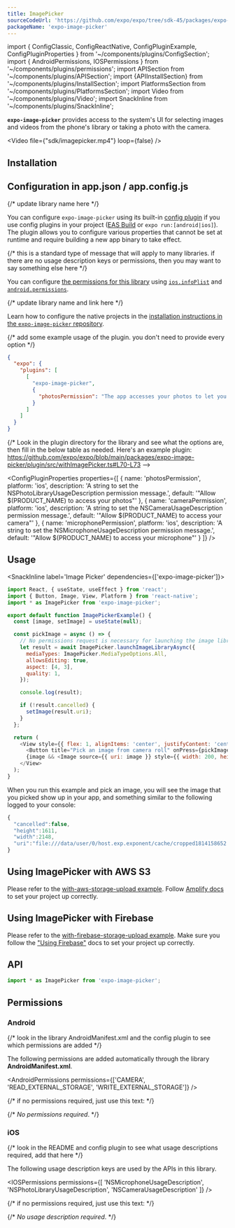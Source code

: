 ```yaml
---
title: ImagePicker
sourceCodeUrl: 'https://github.com/expo/expo/tree/sdk-45/packages/expo-image-picker'
packageName: 'expo-image-picker'
---
```


import { ConfigClassic, ConfigReactNative, ConfigPluginExample, ConfigPluginProperties } from '~/components/plugins/ConfigSection';
import { AndroidPermissions, IOSPermissions } from '~/components/plugins/permissions';
import APISection from '~/components/plugins/APISection';
import {APIInstallSection} from '~/components/plugins/InstallSection';
import PlatformsSection from '~/components/plugins/PlatformsSection';
import Video from '~/components/plugins/Video';
import SnackInline from '~/components/plugins/SnackInline';

**`expo-image-picker`** provides access to the system's UI for selecting images and videos from the phone's library or taking a photo with the camera.

<Video file={"sdk/imagepicker.mp4"} loop={false} />

<PlatformsSection android emulator ios simulator web />

## Installation

<APIInstallSection />

## Configuration in app.json / app.config.js

{/* update library name here */}

You can configure `expo-image-picker` using its built-in [config plugin](../../../guides/config-plugins.md) if you use config plugins in your project ([EAS Build](../../../build/introduction.md) or `expo run:[android|ios]`). The plugin allows you to configure various properties that cannot be set at runtime and require building a new app binary to take effect.

<ConfigClassic>

{/* this is a standard type of message that will apply to many libraries. if there are no usage description keys or permissions, then you may want to say something else here */}

You can configure [the permissions for this library](#permissions) using [`ios.infoPlist`](../config/app.md#infoplist) and [`android.permissions`](../config/app.md#permissions).

</ConfigClassic>

<ConfigReactNative>

{/* update library name and link here */}

Learn how to configure the native projects in the [installation instructions in the `expo-image-picker` repository](https://github.com/expo/expo/tree/main/packages/expo-image-picker#installation-in-bare-react-native-projects).

</ConfigReactNative>

<ConfigPluginExample>

{/* add some example usage of the plugin. you don't need to provide every option */}

```json
{
  "expo": {
    "plugins": [
      [
        "expo-image-picker",
        {
          "photosPermission": "The app accesses your photos to let you share them with your friends."
        }
      ]
    ]
  }
}
```

</ConfigPluginExample>

{/* 
  Look in the plugin directory for the library and see what the options are, then fill in the below table as needed. 
  Here's an example plugin: https://github.com/expo/expo/blob/main/packages/expo-image-picker/plugin/src/withImagePicker.ts#L70-L73
-->

<ConfigPluginProperties properties={[
{ name: 'photosPermission', platform: 'ios', description: 'A string to set the NSPhotoLibraryUsageDescription permission message.', default: '"Allow $(PRODUCT_NAME) to access your photos"' },
{ name: 'cameraPermission', platform: 'ios', description: 'A string to set the NSCameraUsageDescription permission message.', default: '"Allow $(PRODUCT_NAME) to access your camera"' },
{ name: 'microphonePermission', platform: 'ios', description: 'A string to set the NSMicrophoneUsageDescription permission message.', default: '"Allow $(PRODUCT_NAME) to access your microphone"' }
]} />

## Usage

<SnackInline label='Image Picker' dependencies={['expo-image-picker']}>

```js
import React, { useState, useEffect } from 'react';
import { Button, Image, View, Platform } from 'react-native';
import * as ImagePicker from 'expo-image-picker';

export default function ImagePickerExample() {
  const [image, setImage] = useState(null);

  const pickImage = async () => {
    // No permissions request is necessary for launching the image library
    let result = await ImagePicker.launchImageLibraryAsync({
      mediaTypes: ImagePicker.MediaTypeOptions.All,
      allowsEditing: true,
      aspect: [4, 3],
      quality: 1,
    });

    console.log(result);

    if (!result.cancelled) {
      setImage(result.uri);
    }
  };

  return (
    <View style={{ flex: 1, alignItems: 'center', justifyContent: 'center' }}>
      <Button title="Pick an image from camera roll" onPress={pickImage} />
      {image && <Image source={{ uri: image }} style={{ width: 200, height: 200 }} />}
    </View>
  );
}
```

</SnackInline>

When you run this example and pick an image, you will see the image that you picked show up in your app, and something similar to the following logged to your console:

```javascript
{
  "cancelled":false,
  "height":1611,
  "width":2148,
  "uri":"file:///data/user/0/host.exp.exponent/cache/cropped1814158652.jpg"
}
```

## Using ImagePicker with AWS S3

Please refer to the [with-aws-storage-upload example](https://github.com/expo/examples/tree/master/with-aws-storage-upload). Follow [Amplify docs](https://docs.amplify.aws/) to set your project up correctly.

## Using ImagePicker with Firebase

Please refer to the [with-firebase-storage-upload example](https://github.com/expo/examples/tree/master/with-firebase-storage-upload). Make sure you follow the ["Using Firebase"](/guides/using-firebase/) docs to set your project up correctly.

## API

```js
import * as ImagePicker from 'expo-image-picker';
```

<APISection packageName="expo-image-picker" apiName="ImagePicker" />

## Permissions

### Android

{/* look in the library AndroidManifest.xml and the config plugin to see which permissions are added */}

The following permissions are added automatically through the library **AndroidManifest.xml**.

<AndroidPermissions permissions={['CAMERA', 'READ_EXTERNAL_STORAGE', 'WRITE_EXTERNAL_STORAGE']} />

{/* if no permissions required, just use this text: */}

{/* _No permissions required_. */}

### iOS

{/* look in the README and config plugin to see what usage descriptions required, add that here */}

The following usage description keys are used by the APIs in this library.

<IOSPermissions permissions={[ 'NSMicrophoneUsageDescription', 'NSPhotoLibraryUsageDescription', 'NSCameraUsageDescription' ]} />

{/* if no permissions required, just use this text: */}

{/* _No usage description required_. */}

